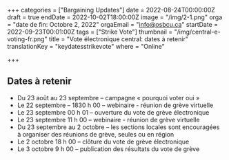 +++
categories = ["Bargaining Updates"]
date = 2022-08-24T00:00:00Z
draft = true
endDate = 2022-10-02T18:00:00Z
image = "/img/2-1.png"
orga = "date de fin: Octobre 2, 2022"
orgaEmail = "info@osbcu.ca"
startDate = 2022-09-23T00:01:00Z
tags = ["Strike Vote"]
thumbnail = "/img/central-e-voting-fr.png"
title = "Vote électronique central: dates à retenir"
translationKey = "keydatesstrikevote"
where = "Online"

+++
## Dates à retenir

* Du 23 août au 23 septembre – campagne « pourquoi voter oui »
* Le 22 septembre – 1830 h 00 – webinaire - réunion de grève virtuelle
* Le 23 septembre 00 h 01 – ouverture du vote de grève électronique
* Le 23 septembre 11 h 00 – webinaire  - réunion de grève virtuelle
* Du 23 septembre au 2 octobre – les sections locales sont encouragées à organiser des réunions de grève, seules ou en région
* Le 2 octobre 18 h 00 – clôture du vote de grève électronique
* Le 3 octobre 9 h 00 – publication des résultats du vote de grève